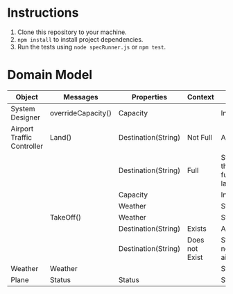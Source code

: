 # Instructions
1. Clone this repository to your machine.
2. ``npm install`` to install project dependencies.
3. Run the tests using ``node specRunner.js`` or ``npm test``.

# Domain Model
| Object | Messages | Properties | Context | Output |
|---------------------------|----------|-------------------|------------------|-------------------------|
| System Designer | overrideCapacity() | Capacity | | Integer |
| Airport Traffic Controller| Land() | Destination(String) | Not Full | Array |
| | | Destination(String) | Full |String@'Sorry this airport is full you can't land here' |
| | | Capacity | | Integer |
| | | Weather | | String |
| | TakeOff()| Weather | | String |
| | | Destination(String) | Exists | Array |
| | | Destination(String) | Does not Exist | String@'Plane not at this airport' |
| Weather | Weather | | | String |
| Plane | Status| Status | | String |